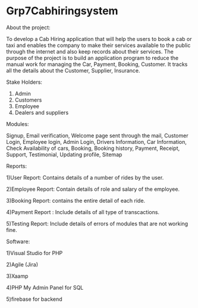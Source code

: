 # Grp7Cabhiringsystem

About the project: 

To develop a Cab Hiring application that will help the users to book a cab or taxi and enables the company to make their services available to the public through the internet and also keep records about their services. 
The purpose of the project is to build an application program to reduce the manual work for managing the Car, Payment, Booking, Customer. It tracks all the details about the Customer, Supplier, Insurance.


Stake Holders:
1) Admin
2) Customers
3) Employee
4) Dealers and suppliers


Modules:

Signup,
Email verification,
Welcome page sent through the mail,
Customer Login,
Employee login,
Admin Login,
Drivers Information,
Car Information,
Check Availability of cars,
Booking,
Booking history,
Payment,
Receipt,
Support,
Testimonial, 
Updating profile,
Sitemap


Reports:

1)User Report: Contains details of a number of rides by the user.

2)Employee Report: Contain details of role and salary of the employee.

3)Booking Report: contains the entire detail of each ride.

4)Payment Report : Include details of all type of transcactions.

5)Testing Report: Include details of errors of modules that are not working fine.


Software:

1)Visual Studio for PHP  

2)Agile (Jira) 

3)Xaamp

4)PHP My Admin Panel for SQL 

5)firebase for backend




